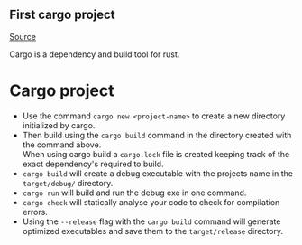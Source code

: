 ## First cargo project
[Source](https://doc.rust-lang.org/book/ch01-03-hello-cargo.html)  

Cargo is a dependency and build tool for rust.

# Cargo project

* Use the command `cargo new <project-name>` to create a new directory initialized by cargo.
* Then build using the `cargo build` command in the directory created with the command above.  
When using cargo build a `cargo.lock` file is created keeping track of the exact dependency's required to build.
* `cargo build` will create a debug executable with the projects name in the `target/debug/` directory.
* `cargo run` will build and run the debug exe in one command.
* `cargo check` will statically analyse your code to check for compilation errors.
* Using the `--release` flag with the `cargo build` command will generate optimized executables and save them to the `target/release` directory. 